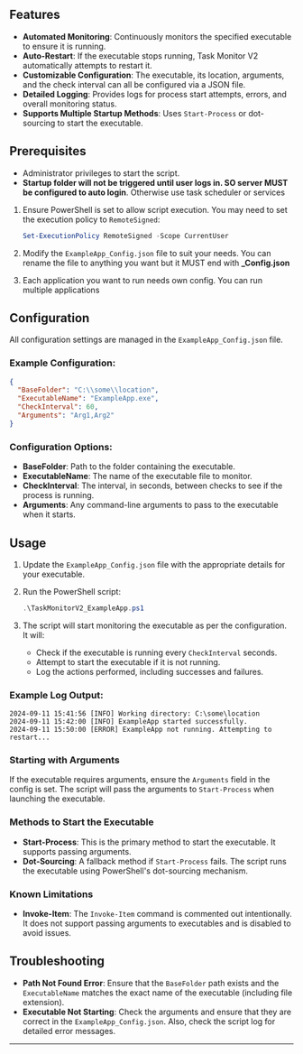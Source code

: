 ## Features

- **Automated Monitoring**: Continuously monitors the specified executable to ensure it is running.
- **Auto-Restart**: If the executable stops running, Task Monitor V2 automatically attempts to restart it.
- **Customizable Configuration**: The executable, its location, arguments, and the check interval can all be configured via a JSON file.
- **Detailed Logging**: Provides logs for process start attempts, errors, and overall monitoring status.
- **Supports Multiple Startup Methods**: Uses `Start-Process` or dot-sourcing to start the executable.

## Prerequisites

- Administrator privileges to start the script.
- **Startup folder will not be triggered until user logs in. SO server MUST be configured to auto login**. Otherwise use task scheduler or services

1. Ensure PowerShell is set to allow script execution. You may need to set the execution policy to `RemoteSigned`:

   ```powershell
   Set-ExecutionPolicy RemoteSigned -Scope CurrentUser
   ```

2. Modify the `ExampleApp_Config.json` file to suit your needs. You can rename the file to anything you want but it MUST end with **\_Config.json**

3. Each application you want to run needs own config. You can run multiple applications

## Configuration

All configuration settings are managed in the `ExampleApp_Config.json` file.

### Example Configuration:

```json
{
  "BaseFolder": "C:\\some\\location",
  "ExecutableName": "ExampleApp.exe",
  "CheckInterval": 60,
  "Arguments": "Arg1,Arg2"
}
```

### Configuration Options:

- **BaseFolder**: Path to the folder containing the executable.
- **ExecutableName**: The name of the executable file to monitor.
- **CheckInterval**: The interval, in seconds, between checks to see if the process is running.
- **Arguments**: Any command-line arguments to pass to the executable when it starts.

## Usage

1. Update the `ExampleApp_Config.json` file with the appropriate details for your executable.
2. Run the PowerShell script:

   ```powershell
   .\TaskMonitorV2_ExampleApp.ps1
   ```

3. The script will start monitoring the executable as per the configuration. It will:
   - Check if the executable is running every `CheckInterval` seconds.
   - Attempt to start the executable if it is not running.
   - Log the actions performed, including successes and failures.

### Example Log Output:

```
2024-09-11 15:41:56 [INFO] Working directory: C:\some\location
2024-09-11 15:42:00 [INFO] ExampleApp started successfully.
2024-09-11 15:50:00 [ERROR] ExampleApp not running. Attempting to restart...
```

### Starting with Arguments

If the executable requires arguments, ensure the `Arguments` field in the config is set. The script will pass the arguments to `Start-Process` when launching the executable.

### Methods to Start the Executable

- **Start-Process**: This is the primary method to start the executable. It supports passing arguments.
- **Dot-Sourcing**: A fallback method if `Start-Process` fails. The script runs the executable using PowerShell's dot-sourcing mechanism.

### Known Limitations

- **Invoke-Item**: The `Invoke-Item` command is commented out intentionally. It does not support passing arguments to executables and is disabled to avoid issues.

## Troubleshooting

- **Path Not Found Error**: Ensure that the `BaseFolder` path exists and the `ExecutableName` matches the exact name of the executable (including file extension).
- **Executable Not Starting**: Check the arguments and ensure that they are correct in the `ExampleApp_Config.json`. Also, check the script log for detailed error messages.

---
